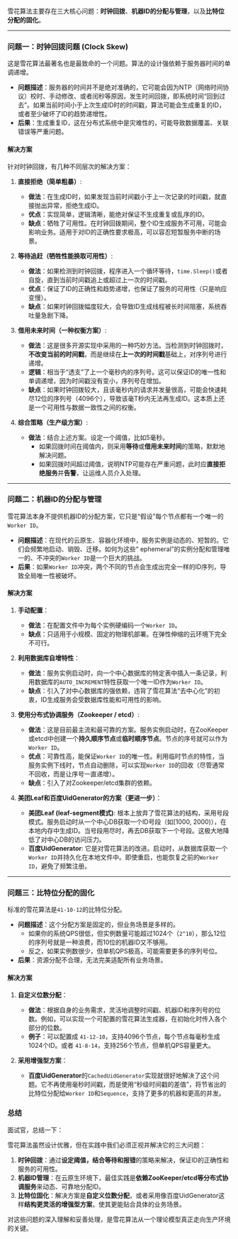 雪花算法主要存在三大核心问题：**时钟回拨**、**机器ID的分配与管理**，以及**比特位分配的固化**。

---

### 问题一：时钟回拨问题 (Clock Skew)

这是雪花算法最著名也是最致命的一个问题。算法的设计强依赖于服务器时间的单调递增。

*   **问题描述**：服务器的时间并不是绝对准确的，它可能会因为NTP（网络时间协议）校时、手动修改、或者闰秒等原因，发生时间回拨，即系统时间“回到过去”。如果当前时间小于上次生成ID时的时间戳，算法可能会生成重复的ID，或者至少破坏了ID的趋势递增性。
*   **后果**：生成重复ID，这在分布式系统中是灾难性的，可能导致数据覆盖、关联错误等严重问题。

#### 解决方案

针对时钟回拨，有几种不同层次的解决方案：

1.  **直接拒绝（简单粗暴）**:
    *   **做法**：在生成ID时，如果发现当前时间戳小于上一次记录的时间戳，就直接抛出异常，拒绝生成ID。
    *   **优点**：实现简单，逻辑清晰，能绝对保证不生成重复或乱序的ID。
    *   **缺点**：牺牲了可用性。在时钟回拨期间，整个ID生成服务不可用，可能会影响业务。适用于对ID的正确性要求极高，可以容忍短暂服务中断的场景。

2.  **等待追赶（牺牲性能换取可用性）**:
    *   **做法**：如果检测到时钟回拨，程序进入一个循环等待，`time.Sleep()`或者自旋，直到当前时间戳追上或超过上一次的时间戳。
    *   **优点**：保证了ID的正确性和趋势递增，也保证了服务的可用性（只是响应变慢）。
    *   **缺点**：如果时钟回拨幅度较大，会导致ID生成线程被长时间阻塞，系统吞吐量急剧下降。

3.  **借用未来时间（一种权衡方案）**:
    *   **做法**：这是很多开源实现中采用的一种巧妙方法。当检测到时钟回拨时，**不改变当前的时间戳**，而是继续在**上一次的时间戳**基础上，对序列号进行递增。
    *   **逻辑**：相当于“透支”了上一个毫秒内的序列号。这可以保证ID的唯一性和单调递增，因为时间戳没有变小，序列号在增加。
    *   **缺点**：如果时钟回拨较大，且该毫秒内的请求并发量很高，可能会快速耗尽12位的序列号（4096个），导致该毫T秒内无法再生成ID。这本质上还是一个可用性与数据一致性之间的权衡。

4.  **综合策略（生产级方案）**:
    *   **做法**：结合上述方案。设定一个阈值，比如5毫秒。
        *   如果回拨时间在阈值内，则采用**等待**或**借用未来时间**的策略，默默地解决问题。
        *   如果回拨时间超过阈值，说明NTP可能存在严重问题，此时应**直接拒绝服务**并**告警**，让运维人员介入处理。

---

### 问题二：机器ID的分配与管理

雪花算法本身不提供机器ID的分配方案，它只是“假设”每个节点都有一个唯一的`Worker ID`。

*   **问题描述**：在现代的云原生、容器化环境中，服务实例是动态的、短暂的。它们会频繁地启动、销毁、迁移。如何为这些“ ephemeral”的实例分配和管理唯一的、不冲突的`Worker ID`是一个巨大的挑战。
*   **后果**：如果`Worker ID`冲突，两个不同的节点会生成出完全一样的ID序列，导致全局唯一性被破坏。

#### 解决方案

1.  **手动配置**：
    *   **做法**：在配置文件中为每个实例硬编码一个`Worker ID`。
    *   **缺点**：只适用于小规模、固定的物理机部署。在弹性伸缩的云环境下完全不可行。

2.  **利用数据库自增特性**：
    *   **做法**：服务实例启动时，向一个中心数据库的特定表中插入一条记录，利用数据库的`AUTO_INCREMENT`特性获取一个唯一ID作为`Worker ID`。
    *   **缺点**：引入了对中心数据库的强依赖，违背了雪花算法“去中心化”的初衷，ID生成服务会受数据库性能和可用性的影响。

3.  **使用分布式协调服务（Zookeeper / etcd）**:
    *   **做法**：这是目前最主流和最可靠的方案。服务实例启动时，在ZooKeeper或etcd中创建一个**持久顺序节点**或**临时顺序节点**。节点的序号就可以作为`Worker ID`。
    *   **优点**：可靠性高，能保证`Worker ID`的唯一性。利用临时节点的特性，当服务实例下线时，节点自动删除，可以实现`Worker ID`的回收（尽管通常不回收，而是让序号一直递增）。
    *   **缺点**：引入了对Zookeeper/etcd集群的依赖。

4.  **美团Leaf和百度UidGenerator的方案（更进一步）**：
    *   **美团Leaf (leaf-segment模式)**: 根本上放弃了雪花算法的结构，采用号段模式。服务启动时从一个中心DB获取一个ID号段（如[1000, 2000)），在本地内存中生成ID。当号段用尽时，再去DB获取下一个号段。这极大地降低了对中心DB的访问压力。
    *   **百度UidGenerator**: 它是对雪花算法的改进。启动时，从数据库获取一个`Worker ID`并持久化在本地文件中。即使重启，也能恢复之前的`Worker ID`，避免了频繁注册。

---

### 问题三：比特位分配的固化

标准的雪花算法是`41-10-12`的比特位分配。

*   **问题描述**：这个分配方案是固定的，但业务场景是多样的。
    *   如果你的系统QPS很低，但实例数量可能超过1024个（`2^10`），那么12位的序列号就是一种浪费，而10位的机器ID又不够用。
    *   反之，如果实例数很少，但单机QPS极高，可能需要更多的序列号位。
*   **后果**：资源分配不合理，无法完美适配所有业务场景。

#### 解决方案

1.  **自定义位数分配**：
    *   **做法**：根据自身的业务需求，灵活地调整时间戳、机器ID和序列号的位数。例如，可以实现一个可配置的雪花算法生成器，在初始化时传入各个部分的位数。
    *   **例子**：可以配置成 `41-12-10`，支持4096个节点，每个节点每毫秒生成1024个ID。或者 `41-8-14`，支持256个节点，但单机QPS容量更大。

2.  **采用增强型方案**：
    *   **百度UidGenerator**的`CachedUidGenerator`实现就很好地解决了这个问题。它不再使用毫秒时间戳，而是使用“秒级时间戳的差值”，将节省出的比特位分配给`Worker ID`和`Sequence`，支持了更多的机器和更高的并发。

### 总结

面试官，总结一下：

雪花算法虽然设计优雅，但在实践中我们必须正视并解决它的三大问题：
1.  **时钟回拨**：通过**设定阈值，结合等待和报错**的策略来解决，保证ID的正确性和服务的可用性。
2.  **机器ID管理**：在云原生环境下，最佳实践是**依赖ZooKeeper/etcd等分布式协调服务**来动态、可靠地分配ID。
3.  **比特位固化**：解决方案是**自定义位数分配**，或者采用像百度UidGenerator这样**结构更灵活的增强型方案**，使其更能贴合具体的业务场景。

对这些问题的深入理解和妥善处理，是雪花算法从一个理论模型真正走向生产环境的关键。